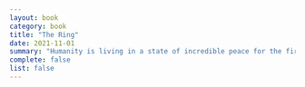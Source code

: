 ```yaml
---
layout: book
category: book
title: "The Ring"
date: 2021-11-01
summary: "Humanity is living in a state of incredible peace for the first time in our history—with each other and the earth—largely thanks to a brain implant that promotes empathy, optimism, and general contentment. But like any technology, this one has bugs too, and Julian is one of them. A debilitating ringing renders him unconscious, and he wakes in a research facility dedicated to cases like his. They still don't understand the source of the problem, but Julian is determined to do anything in his power to get back to his daughter and pregnant wife."
complete: false
list: false
---
```

